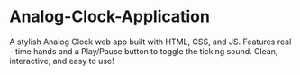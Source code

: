 # Analog-Clock-Application
A stylish Analog Clock web app built with HTML, CSS, and JS. Features real - time hands and a Play/Pause button to toggle the ticking sound. Clean, interactive, and easy to use!
